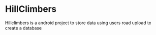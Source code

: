 # HillClimbers

Hillclimbers is a android project to store data using users road upload to create a database

##
